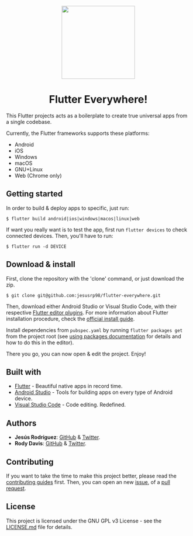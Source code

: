 
<p align="center">
  <img src="https://cdn-images-1.medium.com/max/1200/1*5-aoK8IBmXve5whBQM90GA.png" width="200">
</p>
<h1 align="center">Flutter Everywhere!</h2>

This Flutter projects acts as a boilerplate to create true universal apps from a single codebase.

Currently, the Flutter frameworks supports these platforms:
* Android
* iOS
* Windows
* macOS
* GNU+Linux
* Web (Chrome only)

## Getting started

In order to build & deploy apps to specific, just run:

```
$ flutter build android|ios|windows|macos|linux|web
```

If want you really want is to test the app, first run `flutter devices` to check connected devices. Then, you'll have to run:

```
$ flutter run -d DEVICE
```

## Download & install
First, clone the repository with the 'clone' command, or just download the zip.

```
$ git clone git@github.com:jesusrp98/flutter-everywhere.git
```

Then, download either Android Studio or Visual Studio Code, with their respective [Flutter editor plugins](https://flutter.io/get-started/editor/). For more information about Flutter installation procedure, check the [official install guide](https://flutter.io/get-started/install/).

Install dependencies from `pubspec.yaml` by running `flutter packages get` from the project root (see [using packages documentation](https://flutter.io/using-packages/#adding-a-package-dependency-to-an-app) for details and how to do this in the editor).

There you go, you can now open & edit the project. Enjoy!

## Built with
* [Flutter](https://flutter.dev/) - Beautiful native apps in record time.
* [Android Studio](https://developer.android.com/studio/index.html/) - Tools for building apps on every type of Android device.
* [Visual Studio Code](https://code.visualstudio.com/) - Code editing. Redefined.


## Authors
* **Jesús Rodríguez**: [GitHub](https://github.com/jesusrp98) & [Twitter](https://twitter.com/jesusrp98).
* **Rody Davis**: [GitHub](https://github.com/AppleEducate) & [Twitter](https://twitter.com/rodydavis).

## Contributing
If you want to take the time to make this project better, please read the [contributing guides](https://github.com/jesusrp98/flutter-everywhere/blob/master/CONTRIBUTING.md) first. Then, you can open an new [issue](https://github.com/jesusrp98/flutter-everywhere/issues/new/choose), of a [pull request](https://github.com/jesusrp98/flutter-everywhere/compare).

## License
This project is licensed under the GNU GPL v3 License - see the [LICENSE.md](LICENSE.md) file for details.
